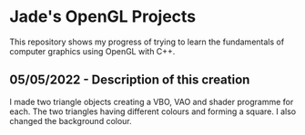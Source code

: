 # Jade's OpenGL Projects

This repository shows my progress of trying to learn the fundamentals of computer graphics
using OpenGL with C++.

## 05/05/2022 - Description of this creation
I made two triangle objects creating a VBO, VAO and shader programme for each. The two triangles 
having different colours and forming a square. I also changed the background colour.


